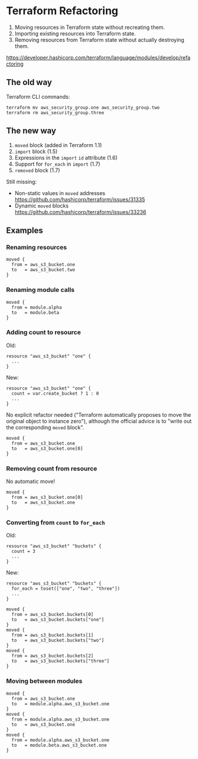 # Terraform Refactoring

1. Moving resources in Terraform state without recreating them.
2. Importing existing resources into Terraform state.
3. Removing resources from Terraform state without actually destroying them.

https://developer.hashicorp.com/terraform/language/modules/develop/refactoring

## The old way

Terraform CLI commands:

```
terraform mv aws_security_group.one aws_security_group.two
terraform rm aws_security_group.three
```

## The new way

1. `moved` block (added in Terraform 1.1)
2. `import` block (1.5)
3. Expressions in the `import` `id` attribute (1.6)
4. Support for `for_each` in `import` (1.7)
5. `removed` block (1.7)

Still missing:

* Non-static values in `moved` addresses https://github.com/hashicorp/terraform/issues/31335
* Dynamic `moved` blocks https://github.com/hashicorp/terraform/issues/33236

## Examples

### Renaming resources
```hcl
moved {
  from = aws_s3_bucket.one
  to   = aws_s3_bucket.two
}
```

### Renaming module calls
```hcl
moved {
  from = module.alpha
  to   = module.beta
}
```

### Adding count to resource

Old:
```hcl
resource "aws_s3_bucket" "one" {
  ...
}
```

New:
```hcl
resource "aws_s3_bucket" "one" {
  count = var.create_bucket ? 1 : 0
  ...
}
```

No explicit refactor needed ("Terraform automatically proposes to move the original object to instance zero"), although the official advice is to "write out the corresponding `moved` block".

```hcl
moved {
  from = aws_s3_bucket.one
  to   = aws_s3_bucket.one[0]
}
```

### Removing count from resource

No automatic move!

```hcl
moved {
  from = aws_s3_bucket.one[0]
  to   = aws_s3_bucket.one
}
```

### Converting from `count` to `for_each`

Old:
```hcl
resource "aws_s3_bucket" "buckets" {
  count = 3
  ...
}
```

New:
```hcl
resource "aws_s3_bucket" "buckets" {
  for_each = toset(["one", "two", "three"])
  ...
}
```

```hcl
moved {
  from = aws_s3_bucket.buckets[0]
  to   = aws_s3_bucket.buckets["one"]
}
moved {
  from = aws_s3_bucket.buckets[1]
  to   = aws_s3_bucket.buckets["two"]
}
moved {
  from = aws_s3_bucket.buckets[2]
  to   = aws_s3_bucket.buckets["three"]
}
```

### Moving between modules

```hcl
moved {
  from = aws_s3_bucket.one
  to   = module.alpha.aws_s3_bucket.one
}
moved {
  from = module.alpha.aws_s3_bucket.one
  to   = aws_s3_bucket.one
}
moved {
  from = module.alpha.aws_s3_bucket.one
  to   = module.beta.aws_s3_bucket.one
}
```
